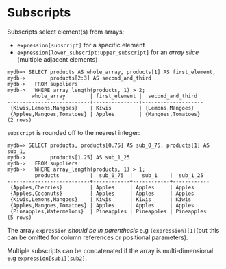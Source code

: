 # Subscripts

Subscripts select element(s) from arrays:

- `expression[subscript]` for a specific element
- `expression[lower_subscript:upper_subscript]` for an *array slice* (multiple adjacent elements)

```psql
mydb=> SELECT products AS whole_array, products[1] AS first_element,
mydb->        products[2:3] AS second_and_third
mydb->   FROM suppliers
mydb->   WHERE array_length(products, 1) > 2;
        whole_array        | first_element |  second_and_third  
---------------------------+---------------+--------------------
 {Kiwis,Lemons,Mangoes}    | Kiwis         | {Lemons,Mangoes}
 {Apples,Mangoes,Tomatoes} | Apples        | {Mangoes,Tomatoes}
(2 rows)
```

`subscript` is rounded off to the nearest integer:

```psql
mydb=> SELECT products, products[0.75] AS sub_0_75, products[1] AS sub_1,
mydb->        products[1.25] AS sub_1_25
mydb->   FROM suppliers
mydb->   WHERE array_length(products, 1) > 1;
         products          |  sub_0_75  |   sub_1    |  sub_1_25  
---------------------------+------------+------------+------------
 {Apples,Cherries}         | Apples     | Apples     | Apples
 {Apples,Coconuts}         | Apples     | Apples     | Apples
 {Kiwis,Lemons,Mangoes}    | Kiwis      | Kiwis      | Kiwis
 {Apples,Mangoes,Tomatoes} | Apples     | Apples     | Apples
 {Pineapples,Watermelons}  | Pineapples | Pineapples | Pineapples
(5 rows)
 ```

 The array `expression` *should be in parenthesis* e.g `(expression)[1]`(but this can be omitted for column references or positional parameters).

 Multiple subscripts can be concatenated if the array is multi-dimensional e.g `expression[sub1][sub2]`.
